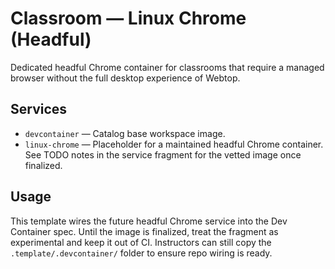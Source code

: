 # Classroom — Linux Chrome (Headful)

Dedicated headful Chrome container for classrooms that require a managed browser without the full desktop experience of Webtop.

## Services

- `devcontainer` — Catalog base workspace image.
- `linux-chrome` — Placeholder for a maintained headful Chrome container. See TODO notes in the service fragment for the vetted image once finalized.

## Usage

This template wires the future headful Chrome service into the Dev Container spec. Until the image is finalized, treat the fragment as experimental and keep it out of CI. Instructors can still copy the `.template/.devcontainer/` folder to ensure repo wiring is ready.
